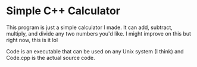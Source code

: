 # Simple C++ Calculator
This program is just a simple calculator I made. It can add, subtract, multiply, and divide any two numbers you'd like. I might improve on this but right now, this is it lol

Code is an executable that can be used on any Unix system (I think) and Code.cpp is the actual source code.
